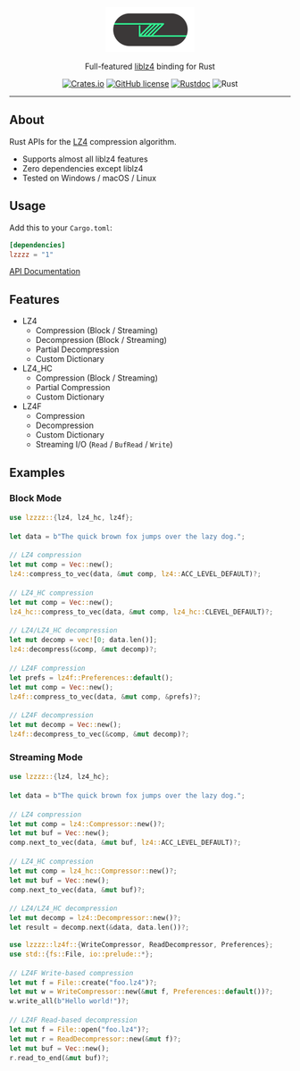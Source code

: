 <div align="center">
<img alt="lzzzz" src="lzzzz.png" height="80" />

Full-featured [liblz4](https://github.com/lz4/lz4) binding for Rust

[![Crates.io](https://img.shields.io/crates/v/lzzzz.svg)](https://crates.io/crates/lzzzz)
[![GitHub license](https://img.shields.io/github/license/picoHz/lzzzz.svg)](https://github.com/picoHz/lzzzz/blob/master/LICENSE)
[![Rustdoc](https://img.shields.io/badge/doc-rustdoc-green.svg)](https://docs.rs/lzzzz)
![Rust](https://github.com/picoHz/lzzzz/workflows/Rust/badge.svg)

</div>

---

## About

Rust APIs for the [LZ4](https://lz4.github.io/lz4/) compression algorithm.

- Supports almost all liblz4 features
- Zero dependencies except liblz4
- Tested on Windows / macOS / Linux

## Usage

Add this to your `Cargo.toml`:

```toml
[dependencies]
lzzzz = "1"
```

[API Documentation](https://docs.rs/lzzzz)

## Features

- LZ4
    - Compression (Block / Streaming)
    - Decompression (Block / Streaming)
    - Partial Decompression
    - Custom Dictionary
- LZ4_HC 
    - Compression (Block / Streaming)
    - Partial Compression
    - Custom Dictionary
- LZ4F 
    - Compression
    - Decompression
    - Custom Dictionary
    - Streaming I/O (`Read` / `BufRead` / `Write`)

## Examples

### Block Mode

```rust
use lzzzz::{lz4, lz4_hc, lz4f};

let data = b"The quick brown fox jumps over the lazy dog.";

// LZ4 compression
let mut comp = Vec::new();
lz4::compress_to_vec(data, &mut comp, lz4::ACC_LEVEL_DEFAULT)?;

// LZ4_HC compression
let mut comp = Vec::new();
lz4_hc::compress_to_vec(data, &mut comp, lz4_hc::CLEVEL_DEFAULT)?;

// LZ4/LZ4_HC decompression
let mut decomp = vec![0; data.len()];
lz4::decompress(&comp, &mut decomp)?;

// LZ4F compression
let prefs = lz4f::Preferences::default();
let mut comp = Vec::new();
lz4f::compress_to_vec(data, &mut comp, &prefs)?;

// LZ4F decompression
let mut decomp = Vec::new();
lz4f::decompress_to_vec(&comp, &mut decomp)?;
```

### Streaming Mode

```rust
use lzzzz::{lz4, lz4_hc};

let data = b"The quick brown fox jumps over the lazy dog.";

// LZ4 compression
let mut comp = lz4::Compressor::new()?;
let mut buf = Vec::new();
comp.next_to_vec(data, &mut buf, lz4::ACC_LEVEL_DEFAULT)?;

// LZ4_HC compression
let mut comp = lz4_hc::Compressor::new()?;
let mut buf = Vec::new();
comp.next_to_vec(data, &mut buf)?;

// LZ4/LZ4_HC decompression
let mut decomp = lz4::Decompressor::new()?;
let result = decomp.next(&data, data.len())?;
```

```rust
use lzzzz::lz4f::{WriteCompressor, ReadDecompressor, Preferences};
use std::{fs::File, io::prelude::*};

// LZ4F Write-based compression
let mut f = File::create("foo.lz4")?;
let mut w = WriteCompressor::new(&mut f, Preferences::default())?;
w.write_all(b"Hello world!")?;

// LZ4F Read-based decompression
let mut f = File::open("foo.lz4")?;
let mut r = ReadDecompressor::new(&mut f)?;
let mut buf = Vec::new();
r.read_to_end(&mut buf)?;
```
